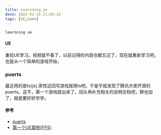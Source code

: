 ```yaml
---
title: Learnning_ue
date: 2022-01-15 21:05:14
tags: [UE,Game]
---
```


```  
learnning ue 
```
<!-- more -->
#### UE
重拾UE学习。视频就不看了，以前记得的内容也都忘记了，现在就重新学习吧，也是从一个简单的游戏开始，

### puerts
最近用的是ts(js),索性这回写游戏就用ts吧。于是乎就发现了腾讯大佬开源的puerts。这不，第一个游戏就出来了。回头再补充相关的说明文档吧，群也加了，就是要好好学学。

#### 参考  

* [puerts](https://github.com/Tencent/puerts)  
* [第一个UE案例(FPS)](https://github.com/chexiongsheng/puerts_fps_demo)  

